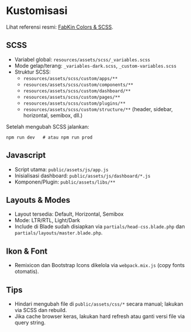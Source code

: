 # Kustomisasi

Lihat referensi resmi: [FabKin Colors & SCSS](https://preview.pixeleyez.com/fabkin/docs/laravel/colors-default.html#!).

## SCSS
- Variabel global: `resources/assets/scss/_variables.scss`
- Mode gelap/terang: `_variables-dark.scss`, `_custom-variables.scss`
- Struktur SCSS:
  - `resources/assets/scss/custom/apps/**`
  - `resources/assets/scss/custom/components/**`
  - `resources/assets/scss/custom/dashboard/**`
  - `resources/assets/scss/custom/pages/**`
  - `resources/assets/scss/custom/plugins/**`
  - `resources/assets/scss/custom/structure/**` (header, sidebar, horizontal, semibox, dll.)

Setelah mengubah SCSS jalankan:
```
npm run dev   # atau npm run prod
```

## Javascript
- Script utama: `public/assets/js/app.js`
- Inisialisasi dashboard: `public/assets/js/dashboard/*.js`
- Komponen/Plugin: `public/assets/libs/**`

## Layouts & Modes
- Layout tersedia: Default, Horizontal, Semibox
- Mode: LTR/RTL, Light/Dark
- Include di Blade sudah disiapkan via `partials/head-css.blade.php` dan `partials/layouts/master.blade.php`.

## Ikon & Font
- Remixicon dan Bootstrap Icons dikelola via `webpack.mix.js` (copy fonts otomatis).

## Tips
- Hindari mengubah file di `public/assets/css/*` secara manual; lakukan via SCSS dan rebuild.
- Jika cache browser keras, lakukan hard refresh atau ganti versi file via query string.
